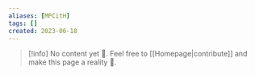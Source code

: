 ```yaml
---
aliases: [MPCitH]
tags: []
created: 2023-06-18
---
```


> [!info] No content yet 🚧. Feel free to [[Homepage|contribute]] and make this page a reality 🙂.